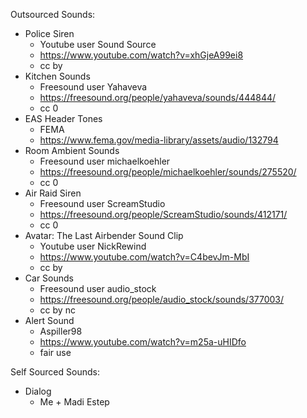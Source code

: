 Outsourced Sounds:
- Police Siren
   - Youtube user Sound Source
   - https://www.youtube.com/watch?v=xhGjeA99ei8
   - cc by
- Kitchen Sounds
   - Freesound user Yahaveva
   - https://freesound.org/people/yahaveva/sounds/444844/
   - cc 0
- EAS Header Tones
   - FEMA
   - https://www.fema.gov/media-library/assets/audio/132794
- Room Ambient Sounds
   - Freesound user michaelkoehler
   - https://freesound.org/people/michaelkoehler/sounds/275520/
   - cc 0
- Air Raid Siren
   - Freesound user ScreamStudio
   - https://freesound.org/people/ScreamStudio/sounds/412171/
   - cc 0 
- Avatar: The Last Airbender Sound Clip
   - Youtube user NickRewind
   - https://www.youtube.com/watch?v=C4bevJm-MbI
   - cc by
- Car Sounds
   - Freesound user audio_stock
   - https://freesound.org/people/audio_stock/sounds/377003/
   - cc by nc
- Alert Sound
   - Aspiller98
   - https://www.youtube.com/watch?v=m25a-uHIDfo
   - fair use

Self Sourced Sounds:
 - Dialog
   - Me + Madi Estep
